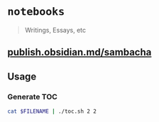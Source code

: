 # `notebooks`

> Writings, Essays, etc

## [publish.obsidian.md/sambacha](https://publish.obsidian.md/sambacha)

## Usage

### Generate TOC

```bash
cat $FILENAME | ./toc.sh 2 2
```
